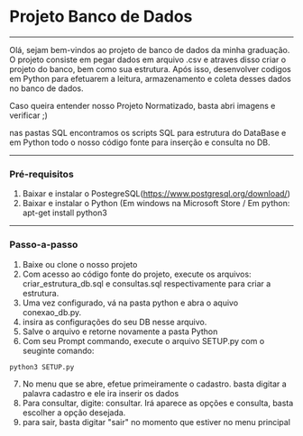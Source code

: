 # Projeto Banco de Dados
---
  Olá, sejam bem-vindos ao projeto de banco de dados da minha graduação. O projeto consiste em pegar dados em arquivo .csv e atraves disso criar o projeto do banco, bem como sua estrutura.
  Após isso, desenvolver codigos em Python para efetuarem a leitura, armazenamento e coleta desses dados no banco de dados.

  Caso queira entender nosso Projeto Normatizado, basta abri imagens e verificar ;)

  nas pastas SQL encontramos os scripts SQL para estrutura do DataBase e em Python todo o nosso código fonte para inserção e consulta no DB.

  ---
  ### Pré-requisitos
  1. Baixar e instalar o PostegreSQL(https://www.postgresql.org/download/)
  2. Baixar e instalar o Python (Em windows na Microsoft Store / Em python: apt-get install python3

---

### Passo-a-passo
1. Baixe ou clone o nosso projeto
2. Com acesso ao código fonte do projeto, execute os arquivos: criar_estrutura_db.sql e consultas.sql respectivamente para criar a estrutura.
3. Uma vez configurado, vá na pasta python e abra o aquivo conexao_db.py.
4. insira as configurações do seu DB nesse arquivo.
5. Salve o arquivo e retorne novamente a pasta Python
6. Com seu Prompt commando, execute o arquivo SETUP.py com o seuginte comando:


```shell
python3 SETUP.py
```

7. No menu que se abre, efetue primeiramente o cadastro. basta digitar a palavra cadastro e ele ira inserir os dados
8. Para consultar, digite: consultar. Irá aparece as opções e consulta, basta escolher a opção desejada.
9. para sair, basta digitar "sair" no momento que estiver no menu principal
